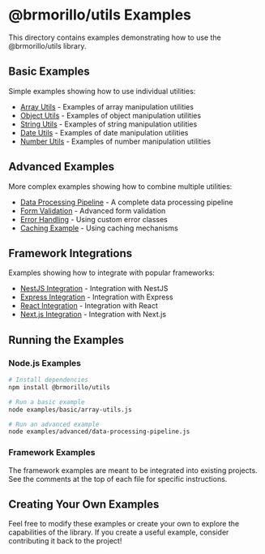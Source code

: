 # @brmorillo/utils Examples

This directory contains examples demonstrating how to use the @brmorillo/utils library.

## Basic Examples

Simple examples showing how to use individual utilities:

- [Array Utils](./basic/array-utils.js) - Examples of array manipulation utilities
- [Object Utils](./basic/object-utils.js) - Examples of object manipulation utilities
- [String Utils](./basic/string-utils.js) - Examples of string manipulation utilities
- [Date Utils](./basic/date-utils.js) - Examples of date manipulation utilities
- [Number Utils](./basic/number-utils.js) - Examples of number manipulation utilities

## Advanced Examples

More complex examples showing how to combine multiple utilities:

- [Data Processing Pipeline](./advanced/data-processing-pipeline.js) - A complete data processing pipeline
- [Form Validation](./advanced/form-validation.js) - Advanced form validation
- [Error Handling](./advanced/error-handling.js) - Using custom error classes
- [Caching Example](./advanced/caching-example.js) - Using caching mechanisms

## Framework Integrations

Examples showing how to integrate with popular frameworks:

- [NestJS Integration](./integrations/nestjs-integration.ts) - Integration with NestJS
- [Express Integration](./integrations/express-integration.js) - Integration with Express
- [React Integration](./integrations/react-integration.jsx) - Integration with React
- [Next.js Integration](./integrations/nextjs-integration.tsx) - Integration with Next.js

## Running the Examples

### Node.js Examples

```bash
# Install dependencies
npm install @brmorillo/utils

# Run a basic example
node examples/basic/array-utils.js

# Run an advanced example
node examples/advanced/data-processing-pipeline.js
```

### Framework Examples

The framework examples are meant to be integrated into existing projects. See the comments at the top of each file for specific instructions.

## Creating Your Own Examples

Feel free to modify these examples or create your own to explore the capabilities of the library. If you create a useful example, consider contributing it back to the project!